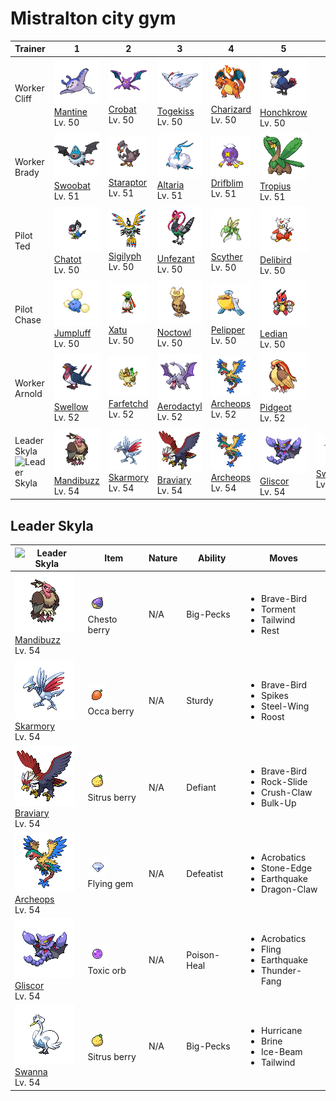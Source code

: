 # Mistralton city gym

| Trainer                                                                                        | 1                                                                                                   | 2                                                                                                   | 3                                                                                                     | 4                                                                                                   | 5                                                                                                   | 6                                                                                             |
| ---------------------------------------------------------------------------------------------- | --------------------------------------------------------------------------------------------------- | --------------------------------------------------------------------------------------------------- | ----------------------------------------------------------------------------------------------------- | --------------------------------------------------------------------------------------------------- | --------------------------------------------------------------------------------------------------- | --------------------------------------------------------------------------------------------- |
| Worker Cliff                                                                                   | ![mantine](../../img/pokemon/226.png) <br/>[Mantine](/blaze-black-wiki/pokemon/226) <br/>Lv. 50     | ![crobat](../../img/pokemon/169.png) <br/>[Crobat](/blaze-black-wiki/pokemon/169) <br/>Lv. 50       | ![togekiss](../../img/pokemon/468.png) <br/>[Togekiss](/blaze-black-wiki/pokemon/468) <br/>Lv. 50     | ![charizard](../../img/pokemon/006.png) <br/>[Charizard](/blaze-black-wiki/pokemon/006) <br/>Lv. 50 | ![honchkrow](../../img/pokemon/430.png) <br/>[Honchkrow](/blaze-black-wiki/pokemon/430) <br/>Lv. 50 |
| Worker Brady                                                                                   | ![swoobat](../../img/pokemon/528.png) <br/>[Swoobat](/blaze-black-wiki/pokemon/528) <br/>Lv. 51     | ![staraptor](../../img/pokemon/398.png) <br/>[Staraptor](/blaze-black-wiki/pokemon/398) <br/>Lv. 51 | ![altaria](../../img/pokemon/334.png) <br/>[Altaria](/blaze-black-wiki/pokemon/334) <br/>Lv. 51       | ![drifblim](../../img/pokemon/426.png) <br/>[Drifblim](/blaze-black-wiki/pokemon/426) <br/>Lv. 51   | ![tropius](../../img/pokemon/357.png) <br/>[Tropius](/blaze-black-wiki/pokemon/357) <br/>Lv. 51     |
| Pilot Ted                                                                                      | ![chatot](../../img/pokemon/441.png) <br/>[Chatot](/blaze-black-wiki/pokemon/441) <br/>Lv. 50       | ![sigilyph](../../img/pokemon/561.png) <br/>[Sigilyph](/blaze-black-wiki/pokemon/561) <br/>Lv. 50   | ![unfezant](../../img/pokemon/521.png) <br/>[Unfezant](/blaze-black-wiki/pokemon/521) <br/>Lv. 50     | ![scyther](../../img/pokemon/123.png) <br/>[Scyther](/blaze-black-wiki/pokemon/123) <br/>Lv. 50     | ![delibird](../../img/pokemon/225.png) <br/>[Delibird](/blaze-black-wiki/pokemon/225) <br/>Lv. 50   |
| Pilot Chase                                                                                    | ![jumpluff](../../img/pokemon/189.png) <br/>[Jumpluff](/blaze-black-wiki/pokemon/189) <br/>Lv. 50   | ![xatu](../../img/pokemon/178.png) <br/>[Xatu](/blaze-black-wiki/pokemon/178) <br/>Lv. 50           | ![noctowl](../../img/pokemon/164.png) <br/>[Noctowl](/blaze-black-wiki/pokemon/164) <br/>Lv. 50       | ![pelipper](../../img/pokemon/279.png) <br/>[Pelipper](/blaze-black-wiki/pokemon/279) <br/>Lv. 50   | ![ledian](../../img/pokemon/166.png) <br/>[Ledian](/blaze-black-wiki/pokemon/166) <br/>Lv. 50       |
| Worker Arnold                                                                                  | ![swellow](../../img/pokemon/277.png) <br/>[Swellow](/blaze-black-wiki/pokemon/277) <br/>Lv. 52     | ![farfetchd](../../img/pokemon/083.png) <br/>[Farfetchd](/blaze-black-wiki/pokemon/083) <br/>Lv. 52 | ![aerodactyl](../../img/pokemon/142.png) <br/>[Aerodactyl](/blaze-black-wiki/pokemon/142) <br/>Lv. 52 | ![archeops](../../img/pokemon/567.png) <br/>[Archeops](/blaze-black-wiki/pokemon/567) <br/>Lv. 52   | ![pidgeot](../../img/pokemon/018.png) <br/>[Pidgeot](/blaze-black-wiki/pokemon/018) <br/>Lv. 52     |
| Leader Skyla<br/> ![Leader Skyla](https://play.pokemonshowdown.com/sprites/trainers/skyla.png) | ![mandibuzz](../../img/pokemon/630.png) <br/>[Mandibuzz](/blaze-black-wiki/pokemon/630) <br/>Lv. 54 | ![skarmory](../../img/pokemon/227.png) <br/>[Skarmory](/blaze-black-wiki/pokemon/227) <br/>Lv. 54   | ![braviary](../../img/pokemon/628.png) <br/>[Braviary](/blaze-black-wiki/pokemon/628) <br/>Lv. 54     | ![archeops](../../img/pokemon/567.png) <br/>[Archeops](/blaze-black-wiki/pokemon/567) <br/>Lv. 54   | ![gliscor](../../img/pokemon/472.png) <br/>[Gliscor](/blaze-black-wiki/pokemon/472) <br/>Lv. 54     | ![swanna](../../img/pokemon/581.png) <br/>[Swanna](/blaze-black-wiki/pokemon/581) <br/>Lv. 54 |

## Leader Skyla

| ![Leader Skyla](https://play.pokemonshowdown.com/sprites/trainers/skyla.png)                        | Item                                                                 | Nature | Ability     | Moves                                                                                  |
| --------------------------------------------------------------------------------------------------- | -------------------------------------------------------------------- | ------ | ----------- | -------------------------------------------------------------------------------------- |
| ![mandibuzz](../../img/pokemon/630.png) <br/>[Mandibuzz](/blaze-black-wiki/pokemon/630) <br/>Lv. 54 | ![chesto-berry](../../img/items/chesto-berry.png) <br/> Chesto berry | N/A    | Big-Pecks   | <ul><li>Brave-Bird</li><li>Torment</li><li>Tailwind</li><li>Rest</li></ul>             |
| ![skarmory](../../img/pokemon/227.png) <br/>[Skarmory](/blaze-black-wiki/pokemon/227) <br/>Lv. 54   | ![occa-berry](../../img/items/occa-berry.png) <br/> Occa berry       | N/A    | Sturdy      | <ul><li>Brave-Bird</li><li>Spikes</li><li>Steel-Wing</li><li>Roost</li></ul>           |
| ![braviary](../../img/pokemon/628.png) <br/>[Braviary](/blaze-black-wiki/pokemon/628) <br/>Lv. 54   | ![sitrus-berry](../../img/items/sitrus-berry.png) <br/> Sitrus berry | N/A    | Defiant     | <ul><li>Brave-Bird</li><li>Rock-Slide</li><li>Crush-Claw</li><li>Bulk-Up</li></ul>     |
| ![archeops](../../img/pokemon/567.png) <br/>[Archeops](/blaze-black-wiki/pokemon/567) <br/>Lv. 54   | ![flying-gem](../../img/items/flying-gem.png) <br/> Flying gem       | N/A    | Defeatist   | <ul><li>Acrobatics</li><li>Stone-Edge</li><li>Earthquake</li><li>Dragon-Claw</li></ul> |
| ![gliscor](../../img/pokemon/472.png) <br/>[Gliscor](/blaze-black-wiki/pokemon/472) <br/>Lv. 54     | ![toxic-orb](../../img/items/toxic-orb.png) <br/> Toxic orb          | N/A    | Poison-Heal | <ul><li>Acrobatics</li><li>Fling</li><li>Earthquake</li><li>Thunder-Fang</li></ul>     |
| ![swanna](../../img/pokemon/581.png) <br/>[Swanna](/blaze-black-wiki/pokemon/581) <br/>Lv. 54       | ![sitrus-berry](../../img/items/sitrus-berry.png) <br/> Sitrus berry | N/A    | Big-Pecks   | <ul><li>Hurricane</li><li>Brine</li><li>Ice-Beam</li><li>Tailwind</li></ul>            |